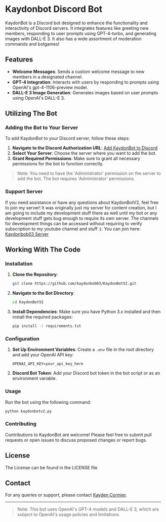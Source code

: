# Kaydonbot Discord Bot

KaydonBot is a Discord bot designed to enhance the functionality and interactivity of Discord servers. It integrates features like greeting new members, responding to user prompts using GPT-4-turbo, and generating images with DALL-E 3. It also has a wide assortment of moderation commands and botgames!

## Features

- **Welcome Messages**: Sends a custom welcome message to new members in a designated channel.
- **GPT-4 Integration**: Interacts with users by responding to prompts using OpenAI's gpt-4-1106-preview model.
- **DALL-E 3 Image Generation**: Generates images based on user prompts using OpenAI's DALL-E 3.

## Utilizing The Bot

### Adding the Bot to Your Server

To add KaydonBot to your Discord server, follow these steps:

1. **Navigate to the Discord Authorization URL**: [Add KaydonBot to Discord](https://discord.com/api/oauth2/authorize?client_id=1181143854959837184&permissions=8&scope=bot+applications.commands)
2. **Select Your Server**: Choose the server where you want to add the bot.
3. **Grant Required Permissions**: Make sure to grant all necessary permissions for the bot to function correctly.

> Note: You need to have the 'Administrator' permission on the server to add the bot. The bot requires 'Administrator' permissions.

### Support Server

If you need assistance or have any questions about KaydonBotV2, feel free to join my server! It was originally just my server for content creation, but I am going to include my development stuff there as well until my bot or any development stuff gets bug enough to require its own server. The channels for development things can be accessed without requiring to verify subscription to my youtube channel and stuff :). You can join here: [Kaydonbob03 Server](https://discord.com/invite/qbVJ6G2)

## Working With The Code

### Installation

1. **Clone the Repository**:
   ```bash
   git clone https://github.com/kaydonbob03/KaydonBotV2.git
   ```
2. **Navigate to the Bot Directory**:
   ```bash
   cd KaydonBotV2
   ```
3. **Install Dependencies**:
   Make sure you have Python 3.x installed and then install the required packages:
   ```bash
   pip install -r requirements.txt
   ```

### Configuration

1. **Set Up Environment Variables**:
   Create a `.env` file in the root directory and add your OpenAI API key:
   ```
   OPENAI_API_KEY=your_api_key_here
   ```
2. **Discord Bot Token**:
   Add your Discord bot token in the bot script or as an environment variable.

### Usage

Run the bot using the following command:
```bash
python kaydonbotv2.py
```

### Contributing

Contributions to KaydonBot are welcome! Please feel free to submit pull requests or open issues to discuss proposed changes or report bugs.

## License

The License can be found in the LICENSE file

## Contact

For any queries or support, please contact [Kayden Cormier](MAILTO:Kaydonbob03@gmail.com).

---

> Note: This bot uses OpenAI's GPT-4 models and DALL-E 3, which are subject to OpenAI's usage policies and limitations.
